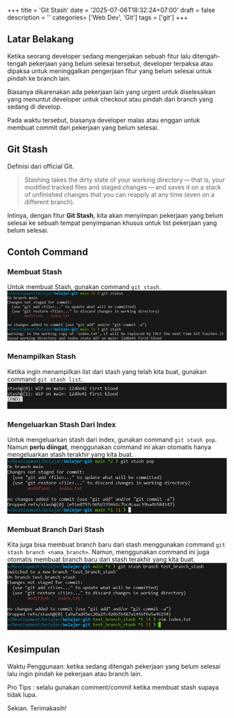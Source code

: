+++
title = 'Git Stash'
date = '2025-07-06T18:32:24+07:00'
draft = false
description = ''
categories= ['Web Dev', 'Git']
tags = ['git']
+++
## Latar Belakang
Ketika seorang developer sedang mengerjakan sebuah fitur lalu ditengah-tengah pekerjaan yang belum selesai tersebut, 
developer terpaksa atau dipaksa untuk meninggalkan pengerjaan fitur yang belum selesai untuk pindah ke branch lain.

Biasanya dikarenakan ada pekerjaan lain yang urgent untuk diselesaikan yang menuntut developer untuk checkout atau pindah dari branch yang sedang di develop.

Pada waktu tersebut, biasanya developer malas atau enggan untuk membuat commit dari pekerjaan yang belum selesai.

## Git Stash
Definisi dari official Git.
> Stashing takes the dirty state of your working directory — that is, your modified tracked files and staged changes — and saves it on a stack of unfinished changes that you can reapply at any time (even on a different branch).

Intinya, dengan fitur **Git Stash**, kita akan menyimpan pekerjaan yang belum selesai ke sebuah tempat penyimpanan khusus untuk list pekerjaan yang belum selesai.

## Contoh Command

### Membuat Stash
Untuk membuat Stash, gunakan command `git stash`.
![Membuat Stash](./images/membuat-stash-baru.png)

### Menampilkan Stash
Ketika ingin menampilkan list dari stash yang telah kita buat, gunakan command `git stash list`.
![List Stash](./images/git-stash-list.png)

### Mengeluarkan Stash Dari Index
Untuk mengeluarkan stash dari index, gunakan command `git stash pop`. Namun **perlu diingat**, menggunakan command ini akan otomatis hanya mengeluarkan stash terakhir yang kita buat.
![Stash Pop](./images/git-stash-pop.png)

### Membuat Branch Dari Stash
Kita juga bisa membuat branch baru dari stash menggunakan command `git stash branch <nama_branch>`. Namun, menggunakan command ini juga otomatis membuat branch baru dari stash terakhir yang kita buat.
![Stash Branch](./images/git-stash-branch.png)

## Kesimpulan
Waktu Penggunaan: ketika sedang ditengah pekerjaan yang belum selesai lalu ingin pindah ke pekerjaan atau branch lain.

Pro Tips : selalu gunakan comment/commit ketika membuat stash supaya tidak lupa.

Sekian. Terimakasih!

